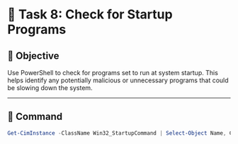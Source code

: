 # 👥 Task 8: Check for Startup Programs

## 📌 Objective
Use PowerShell to check for programs set to run at system startup. This helps identify any potentially malicious or unnecessary programs that could be slowing down the system.

---

## 🧪 Command
```powershell
Get-CimInstance -ClassName Win32_StartupCommand | Select-Object Name, Command, Location
